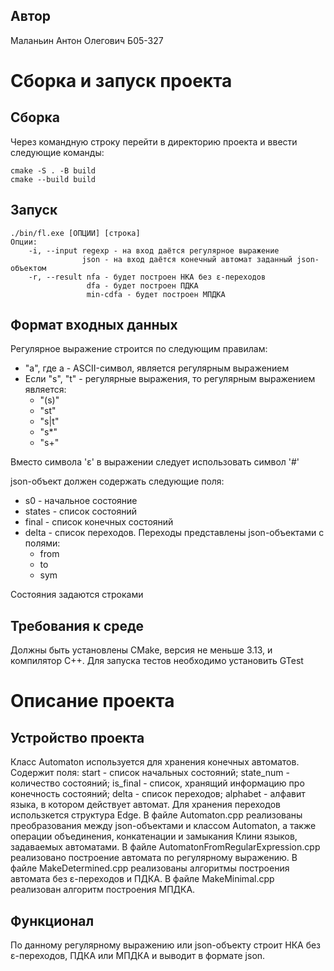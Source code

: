 ## Автор
Маланьин Антон Олегович
Б05-327
# Сборка и запуск проекта
## Сборка
Через командную строку перейти в директорию проекта и ввести следующие команды:
```
cmake -S . -B build
cmake --build build
```
## Запуск
```
./bin/fl.exe [ОПЦИИ] [строка]
Опции:
    -i, --input regexp - на вход даётся регулярное выражение
                json - на вход даётся конечный автомат заданный json-объектом
    -r, --result nfa - будет построен НКА без ε-переходов
                 dfa - будет построен ПДКА
                 min-cdfa - будет построен МПДКА
```
## Формат входных данных
Регулярное выражение строится по следующим правилам:
- "a", где a - ASCII-символ, является регулярным выражением
- Если "s", "t" - регулярные выражения, то регулярным выражением является:
    - "(s)"
    - "st"
    - "s|t"
    - "s*"
    - "s+"

Вместо символа 'ε' в выражении следует использовать символ '#'

json-объект должен содержать следующие поля:
- s0 - начальное состояние
- states - список состояний
- final - список конечных состояний
- delta - список переходов. Переходы представлены json-объектами с полями:
    - from
    - to
    - sym

Состояния задаются строками
## Требования к среде
Должны быть установлены CMake, версия не меньше 3.13, и компилятор C++. Для запуска тестов необходимо установить GTest
# Описание проекта
## Устройство проекта
Класс Automaton используется для хранения конечных автоматов. Содержит поля: start - список начальных состояний; state_num - количество состояний; is_final - список, хранящий информацию про конечность состояний; delta - список переходов; alphabet -  алфавит языка, в котором действует автомат. Для хранения переходов использкется структура Edge. В файле Automaton.cpp реализованы преобразования между json-объектами и классом Automaton, а также операции объединения, конкатенации и замыкания Клини языков, задаваемых автоматами. В файле AutomatonFromRegularExpression.cpp реализовано построение автомата по регулярному выражению. В файле MakeDetermined.cpp реализованы алгоритмы построения автомата без ε-переходов и ПДКА. В файле MakeMinimal.cpp реализован алгоритм построения МПДКА.
## Функционал
По данному регулярному выражению или json-объекту строит НКА без ε-переходов, ПДКА или МПДКА и выводит в формате json.
